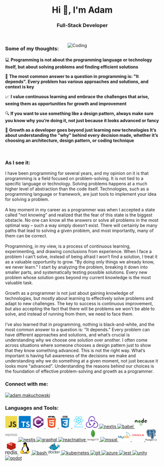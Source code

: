 <!-- ![MasterHead](https://leo-xee.github.io/46315e3e96837a2b48949e839c7dc27b/thumbNail.gif) -->
<h1 align="center">Hi 👋, I'm Adam</h1>
<h3 align="center">Full-Stack Developer</h3>

&nbsp;

<!-- <img align="right" alt="Coding" width="300" src="https://upload.wikimedia.org/wikipedia/commons/4/4c/Typescript_logo_2020.svg"> -->
<!-- <img align="right" alt="Coding" width="300" src="https://i.pinimg.com/736x/7a/c6/ff/7ac6ffb386acdb7de8e8e461f6ea9d80.jpg"> -->
<img align="right" alt="Coding" width="300" src="https://i.pinimg.com/736x/00/47/4f/00474f8145c4088cf26cb7a528e4efef.jpg">

<h3 align="left">Some of my thoughts:</h3>

💻 **Programming is not about the programming language or technology itself, but about solving problems and finding efficient solutions**

🤔 **The most common answer to a question in programming is: "It depends". Every problem has various approaches and solutions, and context is key**

📈 **I value continuous learning and embrace the challenges that arise, seeing them as opportunities for growth and improvement**

🔍 **If you want to use something like a design pattern, always make sure you know why you’re doing it, not just because it looks advanced or fancy**

🧠 **Growth as a developer goes beyond just learning new technologies It’s about understanding the "why" behind every decision made, whether it’s choosing an architecture, design pattern, or coding technique**

&nbsp;

<h3 align="left">As I see it:</h3>
I have been programming for several years, and my opinion on it is that programming is a field focused on problem-solving. It is not tied to a specific language or technology. Solving problems happens at a much higher level of abstraction than the code itself. Technologies, such as a programming language or framework, are just tools to implement your idea for solving a problem.
<br />
<br />
A key moment in my career as a programmer was when I accepted a state called "not knowing" and realized that the fear of this state is the biggest obstacle. No one can know all the answers or solve all problems in the most optimal way – such a way simply doesn’t exist. There will certainly be many paths that lead to solving a given problem, and most importantly, many of them can be correct.
<br />
<br />
Programming, in my view, is a process of continuous learning, experimenting, and drawing conclusions from experience. When I face a problem I can't solve, instead of being afraid I won’t find a solution, I treat it as a valuable opportunity to grow. "By doing only things we already know, we never learn." I start by analyzing the problem, breaking it down into smaller parts, and systematically testing possible solutions. Every new problem whose solution goes beyond my current knowledge is the most valuable task.
<br />
<br />
Growth as a programmer is not just about gaining knowledge of technologies, but mostly about learning to effectively solve problems and adapt to new challenges. The key to success is continuous improvement, but also accepting the fact that there will be problems we won't be able to solve, and instead of running from them, we need to face them.
<br />
<br />
I’ve also learned that in programming, nothing is black-and-white, and the most common answer to a question is: "It depends." Every problem can have different approaches and solutions, and what’s crucial is understanding why we choose one solution over another. I often come across situations where someone chooses a design pattern just to show that they know something advanced. This is not the right way. What’s important is having full awareness of the decisions we make and understanding why we do something at a given moment, not just because it looks more "advanced". Understanding the reasons behind our choices is the foundation of effective problem-solving and growth as a programmer.

<h3 align="left">Connect with me:</h3>
<p align="left">
<a href="https://linkedin.com/in/adam-makuchowski-35753a209/" target="blank"><img align="center" src="https://raw.githubusercontent.com/rahuldkjain/github-profile-readme-generator/master/src/images/icons/Social/linked-in-alt.svg" alt="adam makuchowski" height="30" width="40" /></a>
</p>

<h3 align="left">Languages and Tools:</h3>
<p align="left"> 
  <a href="https://developer.mozilla.org/en-US/docs/Web/JavaScript" target="_blank" rel="noreferrer"> <img src="https://raw.githubusercontent.com/devicons/devicon/master/icons/javascript/javascript-original.svg" alt="javascript" width="40" height="40"/> </a>
  <a href="https://www.typescriptlang.org/" target="_blank" rel="noreferrer"> <img src="https://raw.githubusercontent.com/devicons/devicon/master/icons/typescript/typescript-original.svg" alt="typescript" width="40" height="40"/> </a>
  <a href="https://www.w3schools.com/cs/" target="_blank" rel="noreferrer"> <img src="https://raw.githubusercontent.com/devicons/devicon/master/icons/csharp/csharp-original.svg" alt="csharp" width="40" height="40"/> </a> 
  <a href="https://www.w3.org/html/" target="_blank" rel="noreferrer"> <img src="https://raw.githubusercontent.com/devicons/devicon/master/icons/html5/html5-original-wordmark.svg" alt="html5" width="40" height="40"/> </a>
  <a href="https://www.w3schools.com/css/" target="_blank" rel="noreferrer"> <img src="https://raw.githubusercontent.com/devicons/devicon/master/icons/css3/css3-original-wordmark.svg" alt="css3" width="40" height="40"/> </a>
  <a href="https://reactjs.org/" target="_blank" rel="noreferrer"> <img src="https://raw.githubusercontent.com/devicons/devicon/master/icons/react/react-original-wordmark.svg" alt="react" width="40" height="40"/> </a>
  <a href="https://redux.js.org" target="_blank" rel="noreferrer"> <img src="https://raw.githubusercontent.com/devicons/devicon/master/icons/redux/redux-original.svg" alt="redux" width="40" height="40"/> </a>
  <a href="https://nextjs.org/" target="_blank" rel="noreferrer"> <img src="https://cdn.worldvectorlogo.com/logos/nextjs-2.svg" alt="nextjs" width="40" height="40"/> </a> 
  <a href="https://babeljs.io/" target="_blank" rel="noreferrer"> <img src="https://www.vectorlogo.zone/logos/babeljs/babeljs-icon.svg" alt="babel" width="40" height="40"/> </a> 
  <a href="https://nodejs.org" target="_blank" rel="noreferrer"> <img src="https://raw.githubusercontent.com/devicons/devicon/master/icons/nodejs/nodejs-original-wordmark.svg" alt="nodejs" width="40" height="40"/> </a>
  <a href="https://expressjs.com" target="_blank" rel="noreferrer"> <img src="https://raw.githubusercontent.com/devicons/devicon/master/icons/express/express-original-wordmark.svg" alt="express" width="40" height="40"/> </a>
  <a href="https://nestjs.com/" target="_blank" rel="noreferrer"> <img src="https://nestjs.com/logo-small-gradient.d792062c.svg" alt="nestjs" width="40" height="40"/> </a>
  <a href="https://graphql.org" target="_blank" rel="noreferrer"> <img src="https://www.vectorlogo.zone/logos/graphql/graphql-icon.svg" alt="graphql" width="40" height="40"/> </a> 
  <a href="https://reactnative.dev/" target="_blank" rel="noreferrer"> <img src="https://reactnative.dev/img/header_logo.svg" alt="reactnative" width="40" height="40"/> </a> 
  <a href="https://www.mongodb.com/" target="_blank" rel="noreferrer"> <img src="https://raw.githubusercontent.com/devicons/devicon/master/icons/mongodb/mongodb-original-wordmark.svg" alt="mongodb" width="40" height="40"/> </a>
  <a href="https://www.microsoft.com/en-us/sql-server" target="_blank" rel="noreferrer"> <img src="https://www.svgrepo.com/show/303229/microsoft-sql-server-logo.svg" alt="mssql" width="40" height="40"/> </a> 
  <a href="https://www.mysql.com/" target="_blank" rel="noreferrer"> <img src="https://raw.githubusercontent.com/devicons/devicon/master/icons/mysql/mysql-original-wordmark.svg" alt="mysql" width="40" height="40"/> </a> 
  <a href="https://www.oracle.com/" target="_blank" rel="noreferrer"> <img src="https://raw.githubusercontent.com/devicons/devicon/master/icons/oracle/oracle-original.svg" alt="oracle" width="40" height="40"/> </a> 
  <a href="https://www.postgresql.org" target="_blank" rel="noreferrer"> <img src="https://raw.githubusercontent.com/devicons/devicon/master/icons/postgresql/postgresql-original-wordmark.svg" alt="postgresql" width="40" height="40"/> </a> 
  <a href="https://redis.io" target="_blank" rel="noreferrer"> <img src="https://raw.githubusercontent.com/devicons/devicon/master/icons/redis/redis-original-wordmark.svg" alt="redis" width="40" height="40"/> </a>
  <a href="https://www.linux.org/" target="_blank" rel="noreferrer"> <img src="https://raw.githubusercontent.com/devicons/devicon/master/icons/linux/linux-original.svg" alt="linux" width="40" height="40"/> </a>
  <a href="https://www.gnu.org/software/bash/" target="_blank" rel="noreferrer"> <img src="https://www.vectorlogo.zone/logos/gnu_bash/gnu_bash-icon.svg" alt="bash" width="40" height="40"/> </a> 
  <a href="https://www.docker.com/" target="_blank" rel="noreferrer"> <img src="https://raw.githubusercontent.com/devicons/devicon/master/icons/docker/docker-original-wordmark.svg" alt="docker" width="40" height="40"/> </a>
  <a href="https://kubernetes.io" target="_blank" rel="noreferrer"> <img src="https://www.vectorlogo.zone/logos/kubernetes/kubernetes-icon.svg" alt="kubernetes" width="40" height="40"/> </a>
  <a href="https://git-scm.com/" target="_blank" rel="noreferrer"> <img src="https://www.vectorlogo.zone/logos/git-scm/git-scm-icon.svg" alt="git" width="40" height="40"/> </a>
  <a href="https://azure.microsoft.com/en-in/" target="_blank" rel="noreferrer"> <img src="https://www.vectorlogo.zone/logos/microsoft_azure/microsoft_azure-icon.svg" alt="azure" width="40" height="40"/> </a> 
  <a href="https://jestjs.io" target="_blank" rel="noreferrer"> <img src="https://www.vectorlogo.zone/logos/jestjsio/jestjsio-icon.svg" alt="jest" width="40" height="40"/> </a> 
  <a href="https://unity.com/" target="_blank" rel="noreferrer"> <img src="https://www.vectorlogo.zone/logos/unity3d/unity3d-icon.svg" alt="unity" width="40" height="40"/> </a>
  <a href="https://godotengine.org/" target="_blank" rel="noreferrer"> <img src="https://godotengine.org/assets/logo_dark.svg" alt="godot" width="40" height="40"/> </a>
</p>
